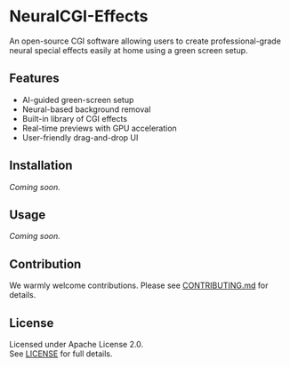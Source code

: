 # NeuralCGI-Effects

An open-source CGI software allowing users to create professional-grade neural special effects easily at home using a green screen setup.

## Features
- AI-guided green-screen setup
- Neural-based background removal
- Built-in library of CGI effects
- Real-time previews with GPU acceleration
- User-friendly drag-and-drop UI

## Installation
*Coming soon.*

## Usage
*Coming soon.*

## Contribution
We warmly welcome contributions. Please see [CONTRIBUTING.md](CONTRIBUTING.md) for details.

## License
Licensed under Apache License 2.0.  
See [LICENSE](LICENSE) for full details.
